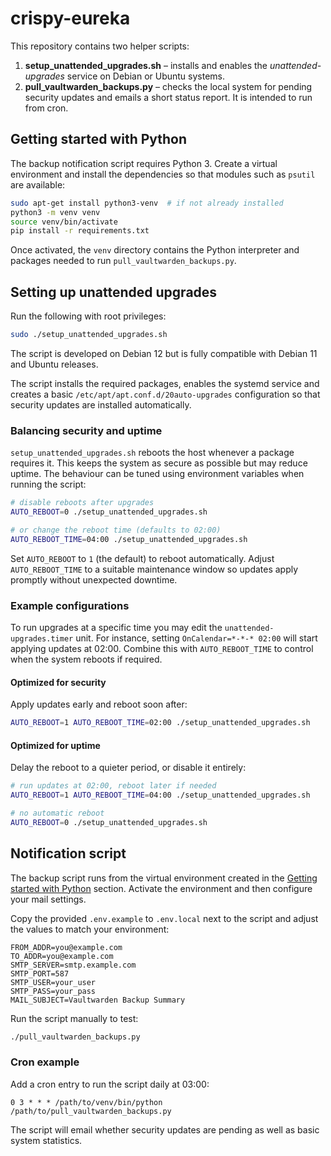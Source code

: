 # crispy-eureka

This repository contains two helper scripts:

1. **setup_unattended_upgrades.sh** – installs and enables the
   *unattended-upgrades* service on Debian or Ubuntu systems.
2. **pull_vaultwarden_backups.py** – checks the local system for pending
   security updates and emails a short status report.  It is intended to run
   from cron.

## Getting started with Python

The backup notification script requires Python 3. Create a virtual
environment and install the dependencies so that modules such as
`psutil` are available:

```bash
sudo apt-get install python3-venv  # if not already installed
python3 -m venv venv
source venv/bin/activate
pip install -r requirements.txt
```

Once activated, the `venv` directory contains the Python interpreter
and packages needed to run `pull_vaultwarden_backups.py`.

## Setting up unattended upgrades

Run the following with root privileges:

```bash
sudo ./setup_unattended_upgrades.sh
```

The script is developed on Debian 12 but is fully compatible with
Debian 11 and Ubuntu releases.

The script installs the required packages, enables the systemd service and
creates a basic `/etc/apt/apt.conf.d/20auto-upgrades` configuration so that
security updates are installed automatically.

### Balancing security and uptime

`setup_unattended_upgrades.sh` reboots the host whenever a package requires it.
This keeps the system as secure as possible but may reduce uptime. The
behaviour can be tuned using environment variables when running the script:

```bash
# disable reboots after upgrades
AUTO_REBOOT=0 ./setup_unattended_upgrades.sh

# or change the reboot time (defaults to 02:00)
AUTO_REBOOT_TIME=04:00 ./setup_unattended_upgrades.sh
```

Set `AUTO_REBOOT` to `1` (the default) to reboot automatically. Adjust
`AUTO_REBOOT_TIME` to a suitable maintenance window so updates apply promptly
without unexpected downtime.

### Example configurations

To run upgrades at a specific time you may edit the `unattended-upgrades.timer`
unit. For instance, setting `OnCalendar=*-*-* 02:00` will start applying
updates at 02:00. Combine this with `AUTO_REBOOT_TIME` to control when the
system reboots if required.

#### Optimized for security

Apply updates early and reboot soon after:

```bash
AUTO_REBOOT=1 AUTO_REBOOT_TIME=02:00 ./setup_unattended_upgrades.sh
```

#### Optimized for uptime

Delay the reboot to a quieter period, or disable it entirely:

```bash
# run updates at 02:00, reboot later if needed
AUTO_REBOOT=1 AUTO_REBOOT_TIME=04:00 ./setup_unattended_upgrades.sh

# no automatic reboot
AUTO_REBOOT=0 ./setup_unattended_upgrades.sh
```

## Notification script

The backup script runs from the virtual environment created in the
[Getting started with Python](#getting-started-with-python) section.
Activate the environment and then configure your mail settings.

Copy the provided `.env.example` to `.env.local` next to the script and
adjust the values to match your environment:

```
FROM_ADDR=you@example.com
TO_ADDR=you@example.com
SMTP_SERVER=smtp.example.com
SMTP_PORT=587
SMTP_USER=your_user
SMTP_PASS=your_pass
MAIL_SUBJECT=Vaultwarden Backup Summary
```

Run the script manually to test:

```bash
./pull_vaultwarden_backups.py
```

### Cron example

Add a cron entry to run the script daily at 03:00:

```
0 3 * * * /path/to/venv/bin/python /path/to/pull_vaultwarden_backups.py
```

The script will email whether security updates are pending as well as basic
system statistics.
